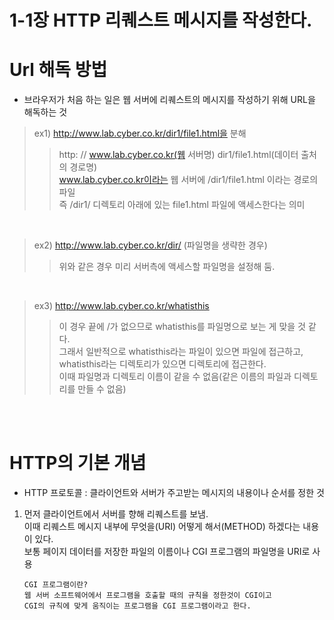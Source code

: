# 1-1장 HTTP 리퀘스트 메시지를 작성한다.


# Url 해독 방법
  - 브라우저가 처음 하는 일은 웹 서버에 리퀘스트의 메시지를 작성하기 위해 URL을 해독하는 것<br/>
  > ex1) http://www.lab.cyber.co.kr/dir1/file1.html을 분해<br/>
  > > http:   //   www.lab.cyber.co.kr(웹 서버명)   dir1/file1.html(데이터 출처의 경로명)<br/>
  > > www.lab.cyber.co.kr이라는 웹 서버에 /dir1/file1.html 이라는 경로의 파일<br/>즉 /dir1/ 디렉토리 아래에 있는 file1.html 파일에 액세스한다는 의미

  <br/>
  
  > ex2) http://www.lab.cyber.co.kr/dir/ (파일명을 생략한 경우)<br/>
  > > 위와 같은 경우 미리 서버측에 액세스할 파일명을 설정해 둠.

  <br/>
  
  > ex3) http://www.lab.cyber.co.kr/whatisthis<br/>
  > > 이 경우 끝에 /가 없으므로 whatisthis를 파일명으로 보는 게 맞을 것 같다.<br/>
  > > 그래서 일반적으로 whatisthis라는 파일이 있으면 파일에 접근하고, whatisthis라는 디렉토리가 있으면 디렉토리에 접근한다.<br/>
  > > 이때 파일명과 디렉토리 이름이 같을 수 없음(같은 이름의 파일과 디렉토리를 만들 수 없음)

  <br/><br/>

# HTTP의 기본 개념
  - HTTP 프로토콜 : 클라이언트와 서버가 주고받는 메시지의 내용이나 순서를 정한 것
  1. 먼저 클라이언트에서 서버를 향해 리퀘스트를 보냄.<br/>
      이때 리퀘스트 메시지 내부에 무엇을(URI) 어떻게 해서(METHOD) 하겠다는 내용이 있다.  <br/>
      보통 페이지 데이터를 저장한 파일의 이름이나 CGI 프로그램의 파일명을 URI로 사용 <br/>
      ```
      CGI 프로그램이란?
      웹 서버 소프트웨어에서 프로그램을 호출할 때의 규칙을 정한것이 CGI이고
      CGI의 규칙에 맞게 움직이는 프로그램을 CGI 프로그램이라고 한다.
      ```
